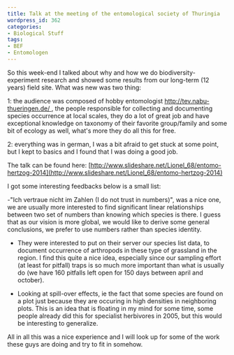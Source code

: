 ```yaml
---
title: Talk at the meeting of the entomological society of Thuringia
wordpress_id: 362
categories:
- Biological Stuff
tags:
- BEF
- Entomologen
---
```


So this week-end I talked about why and how we do biodiversity-experiment research and showed some results from our long-term (12 years) field site. What was new was two thing:

1: the audience was composed of hobby entomologist [http://tev.nabu-thueringen.de/ ](http://tev.nabu-thueringen.de/), the people responsible for collecting and documenting species occurrence at local scales, they do a lot of great job and have exceptional knowledge on taxonomy of their favorite group/family and some bit of ecology as well, what's more they do all this for free.

2: everything was in german, I was a bit afraid to get stuck at some point, but I kept to basics and I found that I was doing a good job.

The talk can be found here: [http://www.slideshare.net/Lionel_68/entomo-hertzog-2014](http://www.slideshare.net/Lionel_68/entomo-hertzog-2014)

I got some interesting feedbacks below is a small list:

-"Ich vertraue nicht im Zahlen (I do not trust in numbers)", was a nice one, we are usually more interested to find significant linear relationships between two set of numbers than knowing which species is there. I guess that as our vision is more global, we would like to derive some general conclusions, we prefer to use numbers rather than species identity.

- They were interested to put on their server our species list data, to document occurrence of arthropods in these type of grassland in the region. I find this quite a nice idea, especially since our sampling effort (at least for pitfall) traps is so much more important than what is usually do (we have 160 pitfalls left open for 150 days between april and october).

- Looking at spill-over effects, ie the fact that some species are found on a plot just because they are occuring in high densities in neighboring plots. This is an idea that is floating in my mind for some time, some people already did this for specialist herbivores in 2005, but this would be interesting to generalize.

All in all this was a nice experience and I will look up for some of the work these guys are doing and try to fit in somehow.
